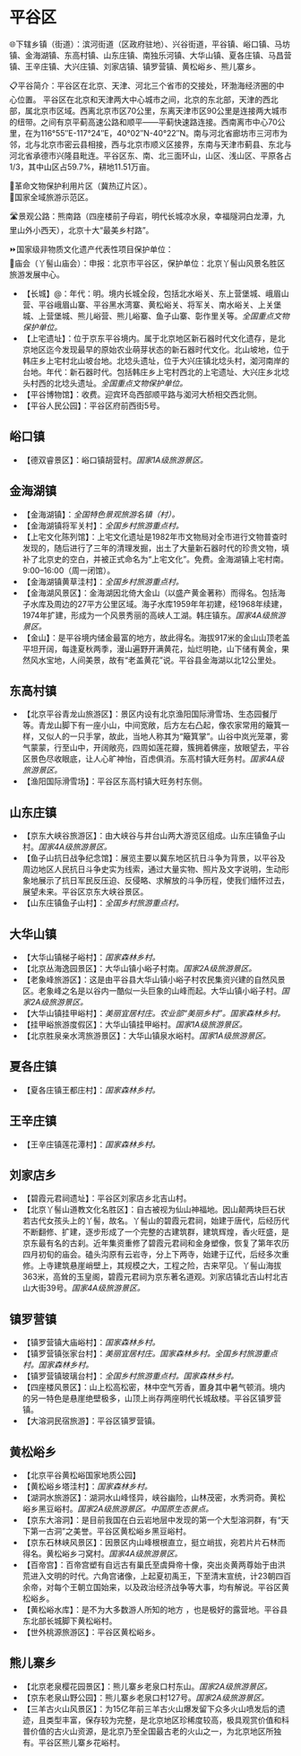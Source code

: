 # 平谷区  
🌐下辖乡镇（街道）：滨河街道（区政府驻地）、兴谷街道，平谷镇、峪口镇、马坊镇、金海湖镇、东高村镇、山东庄镇、南独乐河镇、大华山镇、夏各庄镇、马昌营镇、王辛庄镇、大兴庄镇、刘家店镇、镇罗营镇、黄松峪乡、熊儿寨乡。  
  
📋平谷简介：平谷区在北京、天津、河北三个省市的交接处，环渤海经济圈的中心位置。  平谷区在北京和天津两大中心城市之间，北京的东北部，天津的西北部，属北京市区域。西离北京市区70公里，东离天津市区90公里是连接两大城市的纽带。之间有京平蓟高速公路和顺平——平蓟快速路连接。西南离市中心70公里，在为116°55″E-117°24″E，40°02″N-40°22″N。南与河北省廊坊市三河市为邻，北与北京市密云县相接，西与北京市顺义区接界，东南与天津市蓟县、东北与河北省承德市兴隆县毗连。平谷区东、南、北三面环山，山区、浅山区、平原各占1/3，其中山区占59.7%，耕地11.51万亩。  

🚩革命文物保护利用片区（冀热辽片区）。  
🚩国家全域旅游示范区。  
  
🛣️景观公路：熊南路（四座楼前子母岩，明代长城凉水泉，幸福隧洞白龙潭，九里山外小西天），北京十大“最美乡村路”。  
  
⏩国家级非物质文化遗产代表性项目保护单位：  
🔸庙会（丫髻山庙会）：申报：北京市平谷区，保护单位：北京丫髻山风景名胜区旅游发展中心。    
  
* 【长城】@：年代：明。境内长城全段，包括北水峪关、东上营堡城、峨眉山营、平谷峨眉山寨、平谷黑水湾寨、黄松峪关、将军关、南水峪关、上关堡城、上营堡城、熊儿峪营、熊儿峪寨、鱼子山寨、彰作里关等。*全国重点文物保护单位。*  
* 【上宅遗址】：位于京东平谷境内。属于北京地区新石器时代文化遗存，是北京地区迄今发现最早的原始农业萌芽状态的新石器时代文化。北山坡地，位于韩庄乡上宅村北山坡台地。北埝头遗址，位于大兴庄镇北埝头村，洳河南岸的台地。年代：新石器时代。包括韩庄乡上宅村西北的上宅遗址、大兴庄乡北埝头村西的北埝头遗址。*全国重点文物保护单位。*  
* 【平谷博物馆】：收费。迎宾环岛西部顺平路与洳河大桥相交西北侧。  
* 【平谷人民公园】：平谷区府前西街5号。  

## 峪口镇
* 【德双睿景区】：峪口镇胡营村。*国家1A级旅游景区。*  

## 金海湖镇 
* 【金海湖镇】：*全国特色景观旅游名镇（村）。*  
* 【金海湖镇将军关村】：*全国乡村旅游重点村。*  
* 【上宅文化陈列馆】：上宅文化遗址是1982年市文物局对全市进行文物普查时发现的，随后进行了三年的清理发掘，出土了大量新石器时代的珍贵文物，填补了北京史的空白，并被正式命名为“上宅文化”。免费。金海湖镇上宅村南。9:00–16:00（周一闭馆）。  
* 【金海湖镇黄草洼村】：*全国乡村旅游重点村。*  
* 【金海湖风景区】：金海湖因北倚大金山（以盛产黄金著称）而得名。包括海子水库及周边的27平方公里区域。海子水库1959年年初建，经1968年续建，1974年扩建，形成为一个风景秀丽的高峡人工湖。韩庄镇东。*国家4A级旅游景区。*  
* 【金山】：是平谷境内储金最富的地方，故此得名。海拔917米的金山山顶老盖平坦开阔，每逢夏秋两季，漫山遍野开满黄花，灿烂明艳，山下储有黄金，果然风水宝地，人间美景，故有“老盖黄花”说。平谷县金海湖以北12公里处。  

## 东高村镇
* 【北京平谷青龙山旅游区】：景区内设有北京渔阳国际滑雪场、生态园餐厅等。青龙山脚下有一座小山，中间宽敞，后方左右凸起，像农家常用的簸箕一样，又似人的一只手掌，故此，当地人称其为“簸箕掌”。山谷中岚光笼罩，雾气蒙蒙，行至山中，开阔敞亮，四周如莲花瓣，簇拥着佛座，放眼望去，平谷区景色尽收眼底，让人心旷神怡，百虑俱消。东高村镇大旺务村。*国家4A级旅游景区。*  
* 【渔阳国际滑雪场】：平谷区东高村镇大旺务村东侧。  

## 山东庄镇
* 【京东大峡谷旅游区】：由大峡谷与井台山两大游览区组成。山东庄镇鱼子山村。*国家4A级旅游景区。*  
* 【鱼子山抗日战争纪念馆】：展览主要以冀东地区抗日斗争为背景，以平谷及周边地区人民抗日斗争史实为线索，通过大量实物、照片及文字说明，生动形象地展示了抗日军民反压迫、反侵略、求解放的斗争历程，使我们缅怀过去，展望未来。平谷区京东大峡谷景区。  
* 【山东庄镇鱼子山村】：*全国乡村旅游重点村。*  

## 大华山镇
* 【大华山镇梯子峪村】：*国家森林乡村。*  
* 【北京丛海逸园景区】：大华山镇小峪子村南。*国家2A级旅游景区。*  
* 【老象峰旅游区】：这是由平谷县大华山镇小峪子村农民集资兴建的自然风景区。老象峰之名是以谷内一酷似一头巨象的山峰而起。大华山镇小峪子村。*国家2A级旅游景区。*  
* 【大华山镇挂甲峪村】：*美丽宜居村庄。农业部“美丽乡村”。国家森林乡村。*  
* 【挂甲峪旅游度假区】：大华山镇挂甲峪村。*国家1A级旅游景区。*  
* 【北京胜泉亲水湾旅游景区】：大华山镇泉水峪村。*国家1A级旅游景区。*  

## 夏各庄镇
* 【夏各庄镇王都庄村】：*国家森林乡村。*  

## 王辛庄镇
* 【王辛庄镇莲花潭村】：*国家森林乡村。*  

## 刘家店乡
* 【碧霞元君祠遗址】：平谷区刘家店乡北吉山村。  
* 【北京丫髻山道教文化名胜区】：自古被视为仙山神福地。因山颠两块巨石状若古代女孩头上的丫髻，故名。丫髻山的碧霞元君祠，始建于唐代，后经历代不断翻修、扩建，逐步形成了一个完整的古建筑群，建筑辉煌，香火旺盛，是京东最有名的古刹。近年集资重修了碧霞元君祠和金身塑像，恢复了第年农历四月初旬的庙会。磕头沟原有云岩寺，分上下两寺，始建于辽代，后经多次重修。上寺建筑悬崖峭壁上，其规模之大，工程之险，古来罕见。丫髻山海拔363米，高耸的玉皇阁，碧霞元君祠为京东著名道观。刘家店镇北吉山村北吉山大街39号。*国家4A级旅游景区。*  

## 镇罗营镇 
* 【镇罗营镇大庙峪村】：*国家森林乡村。*  
* 【镇罗营镇张家台村】：*美丽宜居村庄。国家森林乡村。全国乡村旅游重点村。国家森林乡村。*  
* 【镇罗营镇玻璃台村】：*全国乡村旅游重点村。国家森林乡村。*  
* 【四座楼风景区】：山上松高松密，林中空气芳香，置身其中暑气顿消。境内的另一特色是悬崖绝壁极多，山顶上尚存两座明代长城敌楼。平谷区镇罗营镇。  
* 【大溶洞民宿旅游】：平谷区镇罗营镇。  

## 黄松峪乡 
* 【北京平谷黄松峪国家地质公园】  
* 【黄松峪乡塔洼村】：*国家森林乡村。*  
* 【湖洞水旅游区】：湖洞水山峰怪异，峡谷幽险，山林茂密，水秀洞奇。黄松峪乡黑豆峪村。*国家2A级旅游景区。中国原生态景点。*  
* 【京东大溶洞】：是目前我国在白云岩地层中发现的第一个大型溶洞群，有“天下第一古洞”之美誉。平谷区黄松峪乡黑豆峪村。  
* 【京东石林峡风景区】：因景区内山峰根根直立，挺立峭拔，宛若片片石林而得名。黄松峪乡刁窝村。*国家4A级旅游景区。*  
* 【百帝宫】：百帝宫塑有自远古有巢氏至虞舜帝十像，突出炎黄两尊始于由洪荒进入文明的时代。六角宫诸像，上起夏初禹王，下至清末宣统，计23朝四百余帝，对每个王朝立国始来，以及政治经济战争等大事，均有解说。平谷区黄松峪乡。  
* 【黄松峪水库】：是不为大多数游人所知的地方 ，也是极好的露营地。平谷县东北部长城脚下黄松峪村。  
* 【世外桃源旅游区】：平谷区黄松峪乡。  

## 熊儿寨乡
* 【北京老泉樱花园景区】：熊儿寨乡老泉口村东山。*国家2A级旅游景区。*  
* 【京东老泉山野公园】：熊儿寨乡老泉口村127号。*国家2A级旅游景区。*  
* 【三羊古火山风景区】：为15亿年前三羊古火山爆发留下众多火山喷发后的遗迹，且类型丰富，保存较为完整，是北京地区珍稀度较高，极具观赏价值和科普价值的古火山资源，是北京乃至全国最古老的火山之一，为北京地区所独有。平谷区熊儿寨乡花峪村。  